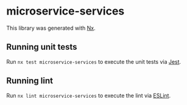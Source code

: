# microservice-services

This library was generated with [Nx](https://nx.dev).

## Running unit tests

Run `nx test microservice-services` to execute the unit tests via [Jest](https://jestjs.io).

## Running lint

Run `nx lint microservice-services` to execute the lint via [ESLint](https://eslint.org/).
